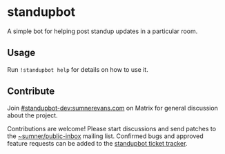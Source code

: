 # standupbot

A simple bot for helping post standup updates in a particular room.

## Usage

Run `!standupbot help` for details on how to use it.

## Contribute

Join
[#standupbot-dev:sumnerevans.com](https://matrix.to/#/#standupbot-dev:sumnerevans.com)
on Matrix for general discussion about the project.

Contributions are welcome! Please start discussions and send patches to the
[~sumner/public-inbox][public-inbox] mailing list. Confirmed bugs and approved
feature requests can be added to the [standupbot ticket tracker][tracker].

[public-inbox]: https://lists.sr.ht/~sumner/public-inbox
[tracker]: https://todo.sr.ht/~sumner/standupbot
